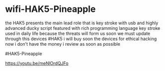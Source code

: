# wifi-HAK5-Pineapple
the HAK5 presents the main lead role that is key stroke with usb and highly advanced ducky script featured with rich programming language key stroke used in daily life because the threats will form us soon we must update through this devices #HAK5  i will buy soon the devices for ethical hacking now  i don't have the money i review as soon as possible 

#HAK5-Pineapple


https://youtu.be/meNlOrdQJFo
